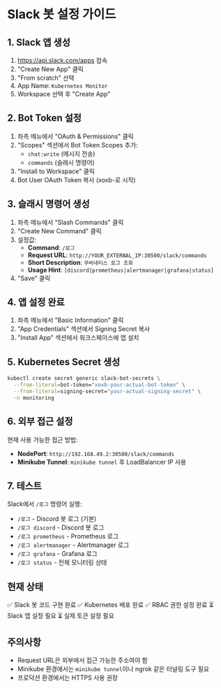 # Slack 봇 설정 가이드

## 1. Slack 앱 생성
1. https://api.slack.com/apps 접속
2. "Create New App" 클릭
3. "From scratch" 선택
4. App Name: `Kubernetes Monitor`
5. Workspace 선택 후 "Create App"

## 2. Bot Token 설정
1. 좌측 메뉴에서 "OAuth & Permissions" 클릭
2. "Scopes" 섹션에서 Bot Token Scopes 추가:
   - `chat:write` (메시지 전송)
   - `commands` (슬래시 명령어)
3. "Install to Workspace" 클릭
4. Bot User OAuth Token 복사 (xoxb-로 시작)

## 3. 슬래시 명령어 생성
1. 좌측 메뉴에서 "Slash Commands" 클릭
2. "Create New Command" 클릭
3. 설정값:
   - **Command**: `/로그`
   - **Request URL**: `http://YOUR_EXTERNAL_IP:30500/slack/commands`
   - **Short Description**: `쿠버네티스 로그 조회`
   - **Usage Hint**: `[discord|prometheus|alertmanager|grafana|status]`
4. "Save" 클릭

## 4. 앱 설정 완료
1. 좌측 메뉴에서 "Basic Information" 클릭
2. "App Credentials" 섹션에서 Signing Secret 복사
3. "Install App" 섹션에서 워크스페이스에 앱 설치

## 5. Kubernetes Secret 생성
```bash
kubectl create secret generic slack-bot-secrets \
  --from-literal=bot-token="xoxb-your-actual-bot-token" \
  --from-literal=signing-secret="your-actual-signing-secret" \
  -n monitoring
```

## 6. 외부 접근 설정
현재 사용 가능한 접근 방법:
- **NodePort**: `http://192.168.49.2:30500/slack/commands`
- **Minikube Tunnel**: `minikube tunnel` 후 LoadBalancer IP 사용

## 7. 테스트
Slack에서 `/로그` 명령어 실행:
- `/로그` - Discord 봇 로그 (기본)
- `/로그 discord` - Discord 봇 로그
- `/로그 prometheus` - Prometheus 로그
- `/로그 alertmanager` - Alertmanager 로그
- `/로그 grafana` - Grafana 로그
- `/로그 status` - 전체 모니터링 상태

## 현재 상태
✅ Slack 봇 코드 구현 완료
✅ Kubernetes 배포 완료
✅ RBAC 권한 설정 완료
⏳ Slack 앱 설정 필요
⏳ 실제 토큰 설정 필요

## 주의사항
- Request URL은 외부에서 접근 가능한 주소여야 함
- Minikube 환경에서는 `minikube tunnel`이나 ngrok 같은 터널링 도구 필요
- 프로덕션 환경에서는 HTTPS 사용 권장
